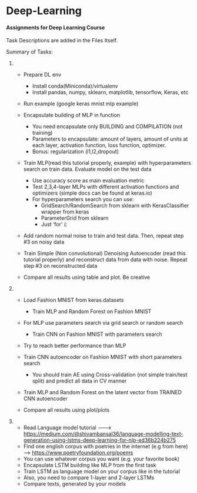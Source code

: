 # Deep-Learning
#### Assignments for Deep Learning Course

Task Descriptions are added in the Files Itself. 
   
Summary of Tasks: 

1. 
    * Prepare DL env
        * Install conda(Miniconda)/virtualenv
        * Install pandas, numpy, sklearn, matplotlib, tensorflow, Keras, etc
    * Run example (google keras mnist mlp example)
    * Encapsulate building of MLP in function
        * You need encapsulate only BUILDING and COMPILATION (not training)
        * Parameters to encapsulate: amount of layers, amount of units at each layer, activation function, loss function, optimizer.
        * Bonus: regularization (l1,l2,dropout)
    * Train MLP(read this tutorial properly, example) with hyperparameters search on train data. Evaluate model on the test data
        * Use accuracy score as main evaluation metric
        * Test 2,3,4-layer MLPs with different activation functions and optimizers (simple docs can be found at keras.io)
        * For hyperparameters search you can use:
            * GridSearch/RandomSearch from sklearn with KerasClassifier wrapper from keras
            * ParameterGrid from sklearn
            * Just ‘for’ (:

    * Add random normal noise to train and test data. Then, repeat step #3 on noisy data
    * Train Simple (Non convolutional) Denoising Autoencoder (read this tutorial properly) and reconstruct data from data with noise. Repeat step #3 on reconstructed data
    * Compare all results using table and plot. Be creative


2. 
    * Load Fashion MNIST from keras.datasets
        * Train MLP and Random Forest on Fashion MNIST
    * For MLP use parameters search via grid search or random search
        * Train CNN on Fashion MNIST with parameters search
    * Try to reach better performance than MLP

    * Train CNN autoencoder on Fashion MNIST with short parameters search
        * You should train AE using Cross-validation (not simple train/test split) and predict all data in CV manner
    * Train MLP and Random Forest on the latent vector from TRAINED CNN autoencoder
    * Compare all results using plot/plots

3.
   * Read Language model tutorial ---> https://medium.com/@shivambansal36/language-modelling-text-generation-using-lstms-deep-learning-for-nlp-ed36b224b275
   * Find one english corpus with poetries in the internet (e.g from here) --> https://www.poetryfoundation.org/poems
   * You can use whatever corpus you want (e.g. your favorite book)
   * Encapsulate LSTM building like MLP from the first task
   * Train LSTM as language model on your corpus like in the tutorial
   * Also, you need to compare 1-layer and 2-layer LSTMs
   * Compare texts, generated by your models

